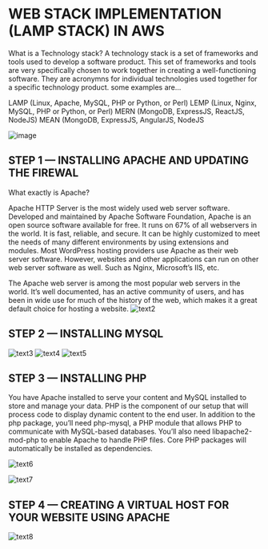 
# WEB STACK IMPLEMENTATION (LAMP STACK) IN AWS

What is a Technology stack?
A technology stack is a set of frameworks and tools used to develop a software product. This set of frameworks and tools are very specifically chosen to work together in creating a well-functioning software. They are acronymns for individual technologies used together for a specific technology product. some examples are…

LAMP (Linux, Apache, MySQL, PHP or Python, or Perl)
LEMP (Linux, Nginx, MySQL, PHP or Python, or Perl)
MERN (MongoDB, ExpressJS, ReactJS, NodeJS)
MEAN (MongoDB, ExpressJS, AngularJS, NodeJS

![image](https://user-images.githubusercontent.com/108102087/177055054-dfbf4a35-28a0-4e86-9596-893c68faab95.png)

## STEP 1 — INSTALLING APACHE AND UPDATING THE FIREWAL
What exactly is Apache?

Apache HTTP Server is the most widely used web server software. Developed and maintained by Apache Software Foundation, Apache is an open source software available for free. It runs on 67% of all webservers in the world. It is fast, reliable, and secure. It can be highly customized to meet the needs of many different environments by using extensions and modules. Most WordPress hosting providers use Apache as their web server software. However, websites and other applications can run on other web server software as well. Such as Nginx, Microsoft’s IIS, etc.

The Apache web server is among the most popular web servers in the world. It’s well documented, has an active community of users, and has been in wide use for much of the history of the web, which makes it a great default choice for hosting a website.
![text2](https://user-images.githubusercontent.com/108102087/177055421-668a4023-d713-4399-b4d8-b297ab462252.PNG)

## STEP 2 — INSTALLING MYSQL
![text3](https://user-images.githubusercontent.com/108102087/177055603-40b54f84-ecc1-4c59-b7d0-58e5cecfbb82.PNG)
![text4](https://user-images.githubusercontent.com/108102087/177056031-ffd09ad0-5174-4d35-b8f7-47bf7a64c61c.PNG)
![text5](https://user-images.githubusercontent.com/108102087/177056186-1072241d-0331-41b6-9aeb-87d000837e25.PNG)

## STEP 3 — INSTALLING PHP

You have Apache installed to serve your content and MySQL installed to store and manage your data. PHP is the component of our setup that will process code to display dynamic content to the end user. In addition to the php package, you’ll need php-mysql, a PHP module that allows PHP to communicate with MySQL-based databases. You’ll also need libapache2-mod-php to enable Apache to handle PHP files. Core PHP packages will automatically be installed as dependencies.

![text6](https://user-images.githubusercontent.com/108102087/177062737-0fb4a556-6814-44a8-9868-730cf0e9f9b7.PNG)

![text7](https://user-images.githubusercontent.com/108102087/177063032-f764d6d0-9e73-4fdb-a99e-7891e15ae06a.PNG)

## STEP 4 — CREATING A VIRTUAL HOST FOR YOUR WEBSITE USING APACHE

![text8](https://user-images.githubusercontent.com/108102087/177063813-c7ef2931-cb95-467f-a0bb-750f5256e281.PNG)
